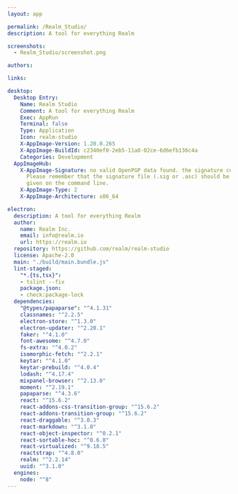 ```yaml
---
layout: app

permalink: /Realm_Studio/
description: A tool for everything Realm

screenshots:
  - Realm_Studio/screenshot.png

authors:

links:

desktop:
  Desktop Entry:
    Name: Realm Studio
    Comment: A tool for everything Realm
    Exec: AppRun
    Terminal: false
    Type: Application
    Icon: realm-studio
    X-AppImage-Version: 1.20.0.265
    X-AppImage-BuildId: c2340ef0-2eb5-11a8-02ce-6d6efb136c4a
    Categories: Development
  AppImageHub:
    X-AppImage-Signature: no valid OpenPGP data found. the signature could not be verified.
      Please remember that the signature file (.sig or .asc) should be the first file
      given on the command line.
    X-AppImage-Type: 2
    X-AppImage-Architecture: x86_64

electron:
  description: A tool for everything Realm
  author:
    name: Realm Inc.
    email: info@realm.io
    url: https://realm.io
  repository: https://github.com/realm/realm-studio
  license: Apache-2.0
  main: "./build/main.bundle.js"
  lint-staged:
    "*.{ts,tsx}":
    - tslint --fix
    package.json:
    - check:package-lock
  dependencies:
    "@types/papaparse": "^4.1.31"
    classnames: "^2.2.5"
    electron-store: "^1.3.0"
    electron-updater: "^2.20.1"
    faker: "^4.1.0"
    font-awesome: "^4.7.0"
    fs-extra: "^4.0.2"
    isomorphic-fetch: "^2.2.1"
    keytar: "^4.1.0"
    keytar-prebuild: "^4.0.4"
    lodash: "^4.17.4"
    mixpanel-browser: "^2.13.0"
    moment: "^2.19.1"
    papaparse: "^4.3.6"
    react: "^15.6.2"
    react-addons-css-transition-group: "^15.6.2"
    react-addons-transition-group: "^15.6.2"
    react-draggable: "^3.0.3"
    react-markdown: "^3.1.0"
    react-object-inspector: "^0.2.1"
    react-sortable-hoc: "^0.6.8"
    react-virtualized: "^9.18.5"
    reactstrap: "^4.8.0"
    realm: "^2.2.14"
    uuid: "^3.1.0"
  engines:
    node: "^8"
---
```

